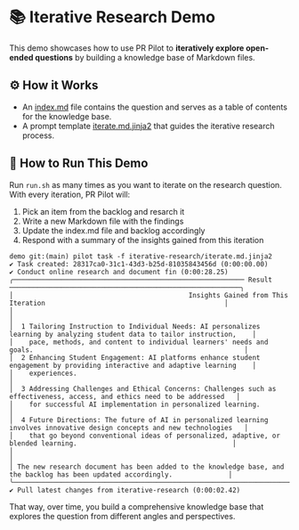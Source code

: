 # 📚 Iterative Research Demo
This demo showcases how to use PR Pilot to **iteratively explore open-ended questions** by building a knowledge base of Markdown files.

## ⚙️ How it Works

* An [index.md](index.md) file contains the question and serves as a table of contents for the knowledge base.
* A prompt template [iterate.md.jinja2](iterate.md.jinja2) that guides the iterative research process.

## 🚀 How to Run This Demo

Run `run.sh` as many times as you want to iterate on the research question. With every iteration, PR Pilot will:
1. Pick an item from the backlog and resarch it
2. Write a new Markdown file with the findings
3. Update the index.md file and backlog accordingly
4. Respond with a summary of the insights gained from this iteration

```shell
demo git:(main) pilot task -f iterative-research/iterate.md.jinja2
✔ Task created: 28317ca0-31c1-43d3-b25d-81035843456d (0:00:00.00)
✔ Conduct online research and document fin (0:00:28.25)
╭────────────────────────────────────────────────────────── Result ──────────────────────────────────────────────────────────╮
│                                            Insights Gained from This Iteration                                             │
│                                                                                                                            │
│  1 Tailoring Instruction to Individual Needs: AI personalizes learning by analyzing student data to tailor instruction,    │
│    pace, methods, and content to individual learners' needs and goals.                                                     │
│  2 Enhancing Student Engagement: AI platforms enhance student engagement by providing interactive and adaptive learning    │
│    experiences.                                                                                                            │
│  3 Addressing Challenges and Ethical Concerns: Challenges such as effectiveness, access, and ethics need to be addressed   │
│    for successful AI implementation in personalized learning.                                                              │
│  4 Future Directions: The future of AI in personalized learning involves innovative design concepts and new technologies   │
│    that go beyond conventional ideas of personalized, adaptive, or blended learning.                                       │
│                                                                                                                            │
│ The new research document has been added to the knowledge base, and the backlog has been updated accordingly.              │
╰────────────────────────────────────────────────────────────────────────────────────────────────────────────────────────────╯
✔ Pull latest changes from iterative-research (0:00:02.42)
```

That way, over time, you build a comprehensive knowledge base that explores the question from different angles and perspectives.